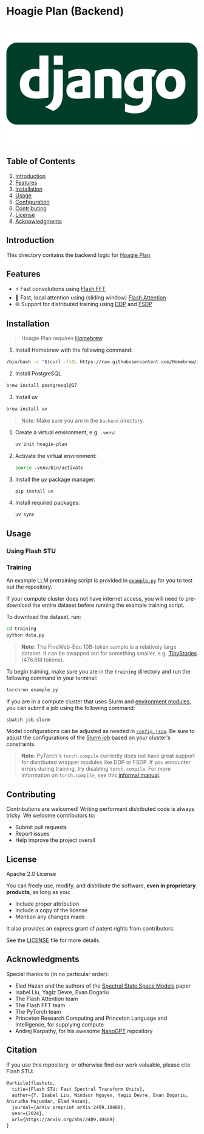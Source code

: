# Hoagie Plan (Backend)

<div align="center">
  <img src="docs/django.png" alt="Django Logo" width="720">
</div>

## Table of Contents
1. [Introduction](#introduction)
2. [Features](#features)
3. [Installation](#installation)
4. [Usage](#usage)
5. [Configuration](#configuration)
6. [Contributing](#contributing)
7. [License](#license)
8. [Acknowledgments](#acknowledgments)

## Introduction

This directory contains the backend logic for [Hoagie Plan](https://plan.hoagie.io/).

## Features

- ⚡️ Fast convolutions using [Flash FFT](https://github.com/HazyResearch/flash-fft-conv)
- 🚀 Fast, local attention using (sliding window) [Flash Attention](https://github.com/Dao-AILab/flash-attention)
- 🌐 Support for distributed training using [DDP](https://pytorch.org/docs/stable/generated/torch.nn.parallel.DistributedDataParallel.html) and [FSDP](https://pytorch.org/docs/stable/fsdp.html)

## Installation

> Hoagie Plan requires [Homebrew](https://brew.sh/).
1. Install Homebrew with the following command:
```bash
/bin/bash -c "$(curl -fsSL https://raw.githubusercontent.com/Homebrew/install/HEAD/install.sh)"
```

2. Install PostgreSQL
```bash
brew install postgresql@17
```

3. Install uv
```bash
brew install uv
```

> Note: Make sure you are in the `backend` directory.

1. Create a virtual environment, e.g. `.venv`:
    ```bash
    uv init hoagie-plan
    ```

2. Activate the virtual environment:
    ```bash
    source .venv/bin/activate
    ```

3. Install the [uv](https://docs.astral.sh/uv/) package manager:
    ```bash
    pip install uv
    ```

2. Install required packages:
   ```bash
   uv sync
   ```

## Usage

### Using Flash STU



### Training

An example LLM pretraining script is provided in [`example.py`](training/example.py) for you to test out the repository.

If your compute cluster does not have internet access, you will need to pre-download the entire dataset before running the example training script.

To download the dataset, run:
```bash
cd training
python data.py
```

> **Note**: The FineWeb-Edu 10B-token sample is a relatively large dataset. It can be swapped out for something smaller, e.g. [TinyStories](https://huggingface.co/datasets/roneneldan/TinyStories) (476.6M tokens).

To begin training, make sure you are in the `training` directory and run the following command in your terminal:

```bash
torchrun example.py
```

If you are in a compute cluster that uses Slurm and [environment modules](https://modules.readthedocs.io/en/latest/index.html), you can submit a job using the following command:
```bash
sbatch job.slurm
```

Model configurations can be adjusted as needed in [`config.json`](training/config.json). Be sure to adjust the configurations of the [Slurm job](training/job.slurm) based on your cluster's constraints.

> **Note**: PyTorch's `torch.compile` currently does not have great support for distributed wrapper modules like DDP or FSDP. If you encounter errors during training, try disabling `torch.compile`. For more information on `torch.compile`, see this [informal manual](https://docs.google.com/document/d/1y5CRfMLdwEoF1nTk9q8qEu1mgMUuUtvhklPKJ2emLU8/edit#heading=h.ivdr7fmrbeab).


## Contributing

Contributions are welcomed! Writing performant distributed code is always tricky. We welcome contributors to:

- Submit pull requests
- Report issues
- Help improve the project overall

## License

Apache 2.0 License

You can freely use, modify, and distribute the software, **even in proprietary products**, as long as you:
- Include proper attribution
- Include a copy of the license
- Mention any changes made

It also provides an express grant of patent rights from contributors.

See the [LICENSE](LICENSE) file for more details.

## Acknowledgments

Special thanks to (in no particular order):
- Elad Hazan and the authors of the [Spectral State Space Models](https://arxiv.org/abs/2312.06837) paper
- Isabel Liu, Yagiz Devre, Evan Dogariu
- The Flash Attention team
- The Flash FFT team
- The PyTorch team
- Princeton Research Computing and Princeton Language and Intelligence, for supplying compute
- Andrej Karpathy, for his awesome [NanoGPT](https://github.com/karpathy/build-nanogpt) repository

## Citation

If you use this repository, or otherwise find our work valuable, please cite Flash STU:
```
@article{flashstu,
  title={Flash STU: Fast Spectral Transform Units},
  author={Y. Isabel Liu, Windsor Nguyen, Yagiz Devre, Evan Dogariu, Anirudha Majumdar, Elad Hazan},
  journal={arXiv preprint arXiv:2409.10489},
  year={2024},
  url={https://arxiv.org/abs/2409.10489}
}